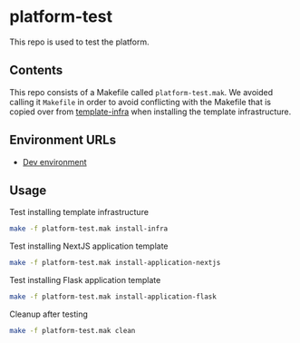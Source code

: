 # platform-test

This repo is used to test the platform.

## Contents

This repo consists of a Makefile called `platform-test.mak`. We avoided calling it `Makefile` in order to avoid conflicting with the Makefile that is copied over from [template-infra](https://github.com/navapbc/template-infra) when installing the template infrastructure.

## Environment URLs

* [Dev environment](https://platform-test-dev.navateam.com)

## Usage

Test installing template infrastructure

```bash
make -f platform-test.mak install-infra
```

Test installing NextJS application template

```bash
make -f platform-test.mak install-application-nextjs
```

Test installing Flask application template

```bash
make -f platform-test.mak install-application-flask
```

Cleanup after testing

```bash
make -f platform-test.mak clean
```
